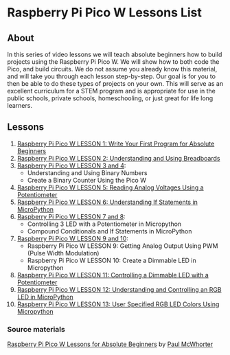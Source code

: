 # Raspberry Pi Pico W Lessons List

## About

In this series of video lessons we will teach absolute beginners how to build projects
using the Raspberry Pi Pico W. We will show how to both code the Pico, and build
circuits. We do not assume you already know this material, and will take you through
each lesson step-by-step. Our goal is for you to then be able to do these types of
projects on your own. This will serve as an excellent curriculum for a STEM program
and is appropriate for use in the public schools, private schools, homeschooling,
or just great for life long learners.

## Lessons

1. [Raspberry Pi Pico W LESSON 1: Write Your First Program for Absolute Beginners](https://github.com/ikostan/pico/tree/master/lessons/lesson_1)
2. [Raspberry Pi Pico W LESSON 2: Understanding and Using Breadboards](https://github.com/ikostan/pico/tree/master/lessons/lesson_2)
3. [Raspberry Pi Pico W LESSON 3 and 4](https://github.com/ikostan/pico/tree/master/lessons/lesson_3_and_4):
   - Understanding and Using Binary Numbers
   - Create a Binary Counter Using the Pico W
4. [Raspberry Pi Pico W LESSON 5: Reading Analog Voltages Using a Potentiometer](https://github.com/ikostan/pico/tree/master/lessons/lesson_5)
5. [Raspberry Pi Pico W LESSON 6: Understanding If Statements in MicroPython](https://github.com/ikostan/pico/tree/master/lessons/lesson_6)
6. [Raspberry Pi Pico W LESSON 7 and 8](https://github.com/ikostan/pico/tree/master/lessons/lesson_7_and_8):
   - Controlling 3 LED with a Potentiometer in Micropython
   - Compound Conditionals and If Statements in MicroPython
7. [Raspberry Pi Pico W LESSON 9 and 10](https://github.com/ikostan/pico/tree/master/lessons/lesson_9_and_10):
   - Raspberry Pi Pico W LESSON 9: Getting Analog Output Using PWM (Pulse Width Modulation)
   - Raspberry Pi Pico W LESSON 10: Create a Dimmable LED in Micropython
8. [Raspberry Pi Pico W LESSON 11: Controlling a Dimmable LED with a Potentiometer](https://github.com/ikostan/pico/tree/master/lessons/lesson_11)
9. [Raspberry Pi Pico W LESSON 12: Understanding and Controlling an RGB LED in MicroPython](https://github.com/ikostan/pico/tree/master/lessons/lesson_12)
10. [Raspberry Pi Pico W LESSON 13: User Specified RGB LED Colors Using Micropython](https://github.com/ikostan/pico/tree/master/lessons/lesson_13)


### Source materials

[Raspberry Pi Pico W Lessons for Absolute Beginners](https://www.youtube.com/playlist?list=PLGs0VKk2DiYz8js1SJog21cDhkBqyAhC5)
by [Paul McWhorter](https://www.youtube.com/c/mcwhorpj/playlists)